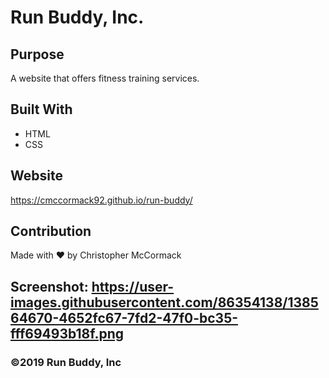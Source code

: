 # Run Buddy, Inc.

## Purpose
A website that offers fitness training services.

## Built With 
* HTML
* CSS

## Website
https://cmccormack92.github.io/run-buddy/

## Contribution
Made with ❤️ by Christopher McCormack


## Screenshot: https://user-images.githubusercontent.com/86354138/138564670-4652fc67-7fd2-47f0-bc35-fff69493b18f.png

### ©️2019 Run Buddy, Inc

